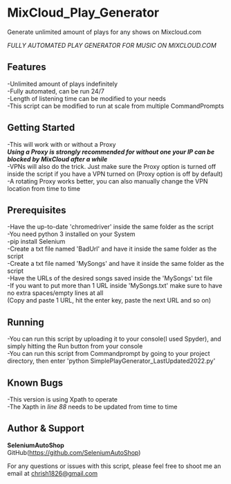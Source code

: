 # MixCloud_Play_Generator
Generate unlimited amount of plays for any shows on Mixcloud.com

*FULLY AUTOMATED PLAY GENERATOR FOR MUSIC ON MIXCLOUD.COM*

## Features  
-Unlimited amount of plays indefinitely  
-Fully automated, can be run 24/7  
-Length of listening time can be modified to your needs  
-This script can be modified to run at scale from multiple CommandPrompts  

## Getting Started  
-This will work with or without a Proxy  
***Using a Proxy is strongly recommended for without one your IP can be blocked by MixCloud after a while***  
-VPNs will also do the trick. Just make sure the Proxy option is turned off inside the script if you have a VPN turned on (Proxy option is off by default)  
-A rotating Proxy works better, you can also manually change the VPN location from time to time  

## Prerequisites  
-Have the up-to-date 'chromedriver' inside the same folder as the script  
-You need python 3 installed on your System  
-pip install Selenium  
-Create a txt file named 'BadUrl' and have it inside the same folder as the script  
-Create a txt file named 'MySongs' and have it inside the same folder as the script  
-Have the URLs of the desired songs saved inside the 'MySongs' txt file  
-If you want to put more than 1 URL inside 'MySongs.txt' make sure to have no extra spaces/empty lines at all  
(Copy and paste 1 URL, hit the enter key, paste the next URL and so on)  

## Running  
-You can run this script by uploading it to your console(I used Spyder), and simply hitting the Run button from your console  
-You can run this script from Commandprompt by going to your project directory, then enter 'python SimplePlayGenerator_LastUpdated2022.py'  

## Known Bugs  
-This version is using Xpath to operate  
-The Xapth in *line 88* needs to be updated from time to time  

## Author & Support
**SeleniumAutoShop**  
GitHub(https://github.com/SeleniumAutoShop)  


For any questions or issues with this script, please feel free to shoot me an email at chrish1826@gmail.com  
